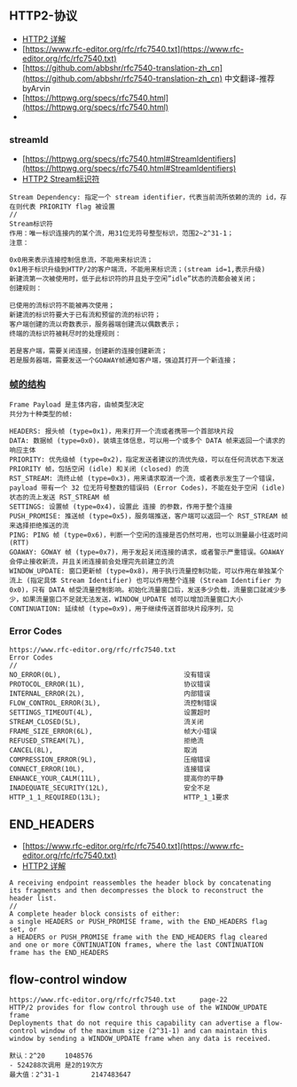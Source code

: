 ## HTTP2-协议
- [HTTP2 详解](https://www.jianshu.com/p/e57ca4fec26f)
- [https://www.rfc-editor.org/rfc/rfc7540.txt](https://www.rfc-editor.org/rfc/rfc7540.txt)
- [https://github.com/abbshr/rfc7540-translation-zh_cn](https://github.com/abbshr/rfc7540-translation-zh_cn) 中文翻译-推荐byArvin
- [https://httpwg.org/specs/rfc7540.html](https://httpwg.org/specs/rfc7540.html)
- []()

### streamId
- [https://httpwg.org/specs/rfc7540.html#StreamIdentifiers](https://httpwg.org/specs/rfc7540.html#StreamIdentifiers)
- [HTTP2 Stream标识符](https://blog.csdn.net/yangguosb/article/details/80640264)
```
Stream Dependency: 指定一个 stream identifier，代表当前流所依赖的流的 id，存在则代表 PRIORITY flag 被设置
//
Stream标识符
作用：唯一标识连接内的某个流，用31位无符号整型标识，范围2~2^31-1；
注意：

0x0用来表示连接控制信息流，不能用来标识流；
0x1用于标识升级到HTTP/2的客户端流，不能用来标识流；(stream id=1,表示升级)
新建流第一次被使用时，低于此标识符的并且处于空闲”idle”状态的流都会被关闭；
创建规则：

已使用的流标识符不能被再次使用；
新建流的标识符要大于已有流和预留的流的标识符；
客户端创建的流以奇数表示，服务器端创建流以偶数表示；
终端的流标识符被耗尽时的处理规则：

若是客户端，需要关闭连接，创建新的连接创建新流；
若是服务器端，需要发送一个GOAWAY帧通知客户端，强迫其打开一个新连接；
```

### [帧的结构](https://www.jianshu.com/p/e57ca4fec26f)
```
Frame Payload 是主体内容，由帧类型决定
共分为十种类型的帧:

HEADERS: 报头帧 (type=0x1)，用来打开一个流或者携带一个首部块片段
DATA: 数据帧 (type=0x0)，装填主体信息，可以用一个或多个 DATA 帧来返回一个请求的响应主体
PRIORITY: 优先级帧 (type=0x2)，指定发送者建议的流优先级，可以在任何流状态下发送 PRIORITY 帧，包括空闲 (idle) 和关闭 (closed) 的流
RST_STREAM: 流终止帧 (type=0x3)，用来请求取消一个流，或者表示发生了一个错误，payload 带有一个 32 位无符号整数的错误码 (Error Codes)，不能在处于空闲 (idle) 状态的流上发送 RST_STREAM 帧
SETTINGS: 设置帧 (type=0x4)，设置此 连接 的参数，作用于整个连接
PUSH_PROMISE: 推送帧 (type=0x5)，服务端推送，客户端可以返回一个 RST_STREAM 帧来选择拒绝推送的流
PING: PING 帧 (type=0x6)，判断一个空闲的连接是否仍然可用，也可以测量最小往返时间 (RTT)
GOAWAY: GOWAY 帧 (type=0x7)，用于发起关闭连接的请求，或者警示严重错误。GOAWAY 会停止接收新流，并且关闭连接前会处理完先前建立的流
WINDOW_UPDATE: 窗口更新帧 (type=0x8)，用于执行流量控制功能，可以作用在单独某个流上 (指定具体 Stream Identifier) 也可以作用整个连接 (Stream Identifier 为 0x0)，只有 DATA 帧受流量控制影响。初始化流量窗口后，发送多少负载，流量窗口就减少多少，如果流量窗口不足就无法发送，WINDOW_UPDATE 帧可以增加流量窗口大小
CONTINUATION: 延续帧 (type=0x9)，用于继续传送首部块片段序列，见

```

### Error Codes
```
https://www.rfc-editor.org/rfc/rfc7540.txt
Error Codes
//
NO_ERROR(0L),		        				没有错误
PROTOCOL_ERROR(1L),                         协议错误
INTERNAL_ERROR(2L),                         内部错误
FLOW_CONTROL_ERROR(3L),                     流控制错误
SETTINGS_TIMEOUT(4L),                       设置超时
STREAM_CLOSED(5L),                          流关闭
FRAME_SIZE_ERROR(6L),                       帧大小错误
REFUSED_STREAM(7L),                         拒绝流
CANCEL(8L),                                 取消
COMPRESSION_ERROR(9L),                      压缩错误
CONNECT_ERROR(10L),                         连接错误
ENHANCE_YOUR_CALM(11L),                     提高你的平静
INADEQUATE_SECURITY(12L),                   安全不足
HTTP_1_1_REQUIRED(13L);                     HTTP_1_1要求
```

## END_HEADERS
- [https://www.rfc-editor.org/rfc/rfc7540.txt](https://www.rfc-editor.org/rfc/rfc7540.txt)
- [HTTP2 详解](https://www.jianshu.com/p/e57ca4fec26f)
```
A receiving endpoint reassembles the header block by concatenating
its fragments and then decompresses the block to reconstruct the
header list.
//
A complete header block consists of either:
a single HEADERS or PUSH_PROMISE frame, with the END_HEADERS flag
set, or
a HEADERS or PUSH_PROMISE frame with the END_HEADERS flag cleared
and one or more CONTINUATION frames, where the last CONTINUATION
frame has the END_HEADERS 
```

## flow-control window
```
https://www.rfc-editor.org/rfc/rfc7540.txt      page-22
HTTP/2 provides for flow control through use of the WINDOW_UPDATE frame
Deployments that do not require this capability can advertise a flow-
control window of the maximum size (2^31-1) and can maintain this
window by sending a WINDOW_UPDATE frame when any data is received.

默认：2^20     1048576
- 524288次调用 是2的19次方
最大值：2^31-1        2147483647
```
